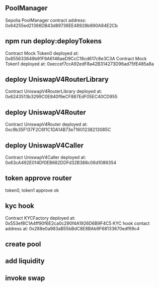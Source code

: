 ## PoolManager
Sepolia PoolManager contract address: 0x64255ed21366DB43d89736EE48928b890A84E2Cb

## npm run deploy:deployTokens
Contract Mock Token0 deployed at: 0x855633649b91F9A6146aeD9CcC18cd617c8e3C3A
Contract Mock Token1 deployed at: 0xeccef7ccA92edF8a42B314273D96ad75fE485a8a

## deploy UniswapV4RouterLibrary

Contract UniswapV4RouterLibrary  deployed at: 0x6243513b3299C0E840f9eCF887EdF05EC40CD955

## deploy UniswapV4Router

Contract UniswapV4Router deployed at: 0xc9b35F137F2C6f1C1DA14B73e71601238213085C

## deploy UniswapV4Caller

Contract UniswapV4Caller deployed at: 0x63cA492E014Df0EB682DDFd32B388c06d1086354

## token approve router
token0, token1 approve ok

## kyc hook
Contract KYCFactory deployed at: 0x553ef8C1A4ff90f6E2ca0c290f4A1926D6B9F4C5
KYC hook contact address at: 0x288e0a983aB55bBdC8E8BAb9F68133670edf69c4

## create pool


## add liquidity

 ## invoke swap


